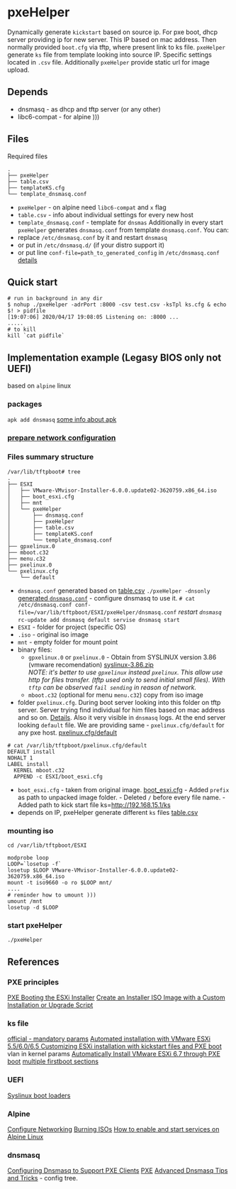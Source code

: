 # pxeHelper

Dynamically generate `kickstart` based on source ip. 
For pxe boot, dhcp server providing ip for new server. This IP based on mac address. 
Then normally provided `boot.cfg` via tftp, where present link to ks file. 
`pxeHelper` generate `ks` file from template looking into source IP. 
Specific settings located in `.csv` file.
Additionally `pxeHelper` provide static url for image upload.

## Depends
- dnsmasq - as dhcp and tftp server (or any other)
- libc6-compat - for alpine )))


## Files
Required files
```
.
├── pxeHelper
├── table.csv
├── templateKS.cfg
└── template_dnsmasq.conf
```
- `pxeHelper` - on alpine need `libc6-compat` and `x` flag
- `table.csv` - info about individual settings for every new host
- `template_dnsmasq.conf` - template for `dnsmas`
Additionally in every start `pxeHelper` generates `dnsmasq.conf` from template `dnsmasq.conf`. You can: 
- replace `/etc/dnsmasq.conf` by it and restart `dnsmasq`
- or put in `/etc/dnsmasq.d/` (if your distro support it)
- or put line `conf-file=path_to_generated_config` in `/etc/dnsmasq.conf` [details](https://www.linux.com/topic/networking/advanced-dnsmasq-tips-and-tricks/)


## Quick start
```
# run in background in any dir
$ nohup ./pxeHelper -adrPort :8000 -csv test.csv -ksTpl ks.cfg & echo $! > pidfile                                                  
[19:07:06] 2020/04/17 19:08:05 Listening on: :8000 ...
.....
# to kill
kill `cat pidfile`
```

## Implementation example (Legasy BIOS only **not UEFI**)
based on `alpine` linux

### packages
`apk add dnsmasq`
[some info about apk](example/INFO/apk.md)

### [prepare network configuration](./example/interfaces)

### Files summary structure
```
/var/lib/tftpboot# tree
.
├── ESXI
│   ├── VMware-VMvisor-Installer-6.0.0.update02-3620759.x86_64.iso
│   ├── boot_esxi.cfg
│   ├── mnt
│   └── pxeHelper
│       ├── dnsmasq.conf
│       ├── pxeHelper
│       ├── table.csv
│       ├── templateKS.conf
│       └── template_dnsmasq.conf
├── gpxelinux.0
├── mboot.c32
├── menu.c32
├── pxelinux.0
└── pxelinux.cfg
    └── default
```
- `dnsmasq.conf` generated based on [table.csv](./example/table.csv)
`./pxeHelper -dnsonly`
[generated `dnsmasq.conf`](./example/dnsmasq.conf)
      - configure dnsmasq to use it.
      ```
      # cat /etc/dnsmasq.conf
      conf-file=/var/lib/tftpboot/ESXI/pxeHelper/dnsmasq.conf
      ```
      *restart `dnsmasq`*
      ```
      rc-update add dnsmasq default
      servise dnsmasq start
      ```
- `ESXI` - folder for project (specific OS)
- `.iso` - original iso image
- `mnt` - empty folder for mount point
- binary files:
    - `gpxelinux.0` or `pxelinux.0` - Obtain from SYSLINUX version 3.86 (vmware recomendation)
    [syslinux-3.86.zip](https://mirrors.edge.kernel.org/pub/linux/utils/boot/syslinux/3.xx/syslinux-3.86.zip)  
    *NOTE: it's better to use `gpxelinux` instead `pxelinux`. This allow use http for files transfer. (tftp used only to send initial small files). With `tftp` can be observed `fail sending` in reason of network.*
    - `mboot.c32` (optional for menu `menu.c32`) copy from iso image
- folder `pxelinux.cfg`. During boot server looking into this folder on tftp server. Server trying find individual for him files based on mac address and so on. [Details](https://wiki.syslinux.org/wiki/index.php?title=PXELINUX). Also it very visible in `dnsmasq` logs. At the end server looking `default` file. We are providing same - `pxelinux.cfg/default` for any pxe host.
[pxelinux.cfg/default](./example/default)
```
# cat /var/lib/tftpboot/pxelinux.cfg/default
DEFAULT install
NOHALT 1
LABEL install
  KERNEL mboot.c32
  APPEND -c ESXI/boot_esxi.cfg
```
- `boot_esxi.cfg` - taken from original image. [boot_esxi.cfg](./example/boot_esxi.cfg)
      - Added `prefix` as path to unpacked image folder. 
      - Deleted `/` before every file name.
      - Added path to kick start file ks=http://192.168.15.1/ks
- depends on IP, pxeHelper generate different `ks` files
[table.csv](./example/table.csv)

### mounting iso
```
cd /var/lib/tftpboot/ESXI

modprobe loop
LOOP=`losetup -f`
losetup $LOOP VMware-VMvisor-Installer-6.0.0.update02-3620759.x86_64.iso
mount -t iso9660 -o ro $LOOP mnt/
....
# reminder how to umount )))
umount /mnt
losetup -d $LOOP
```

### start pxeHelper
```
./pxeHelper
```

## References

### PXE principles
[PXE Booting the ESXi Installer](example/INFO/vsphere-esxi-67-upgrade-guide.pdf)
[Create an Installer ISO Image with a Custom Installation or Upgrade Script](https://docs.vmware.com/en/VMware-vSphere/6.0/com.vmware.vsphere.upgrade.doc/GUID-C03EADEA-A192-4AB4-9B71-9256A9CB1F9C.html)

### ks file
[official - mandatory params](https://docs.vmware.com/en/VMware-vSphere/6.7/com.vmware.esxi.install.doc/GUID-C3F32E0F-297B-4B75-8B3E-C28BD08680C8.html)
[Automated installation with VMware ESXi 5.5/6.0/6.5 ](https://be-virtual.net/automated-installation-with-vmware-esxi-5-56-06-5/)
[Customizing ESXi installation with kickstart files and PXE boot ](https://rudimartinsen.com/2018/06/09/customizing-esxi-installation-with-kickstart-files-and-pxe-boot/) vlan in kernel params
[Automatically Install VMware ESXi 6.7 through PXE boot](https://xenappblog.com/2018/automatically-install-vmware-esxi-6-7/)
[multiple firstboot sections](https://www.altaro.com/vmware/scripted-deployment-esxi-part-1/)

### UEFI
[Syslinux boot loaders](https://wiki.syslinux.org/wiki/index.php?title=Config)

### Alpine
[Configure Networking](https://wiki.alpinelinux.org/wiki/Configure_Networking)
[Burning ISOs](https://wiki.alpinelinux.org/wiki/Burning_ISOs)
[How to enable and start services on Alpine Linux](https://www.cyberciti.biz/faq/how-to-enable-and-start-services-on-alpine-linux/)

### dnsmasq
[Configuring Dnsmasq to Support PXE Clients](https://docs.oracle.com/en/operating-systems/oracle-linux/7/install/ol7-install-pxe-dnsmasq.html)
[PXE](https://wiki.archlinux.org/index.php/PXE_(%D0%A0%D1%83%D1%81%D1%81%D0%BA%D0%B8%D0%B9))
[Advanced Dnsmasq Tips and Tricks](https://www.linux.com/topic/networking/advanced-dnsmasq-tips-and-tricks/) - config tree.

